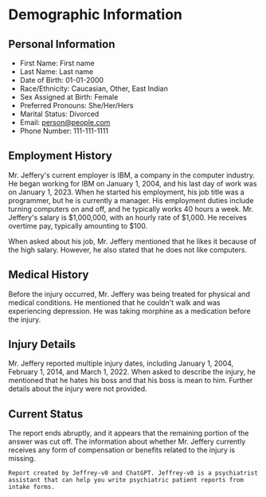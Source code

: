 # Demographic Information

## Personal Information

- First Name: First name
- Last Name: Last name
- Date of Birth: 01-01-2000
- Race/Ethnicity: Caucasian, Other, East Indian
- Sex Assigned at Birth: Female
- Preferred Pronouns: She/Her/Hers
- Marital Status: Divorced
- Email: person@people.com
- Phone Number: 111-111-1111

## Employment History

Mr. Jeffery's current employer is IBM, a company in the computer industry. He began working for IBM on January 1, 2004, and his last day of work was on January 1, 2023. When he started his employment, his job title was a programmer, but he is currently a manager. His employment duties include turning computers on and off, and he typically works 40 hours a week. Mr. Jeffery's salary is $1,000,000, with an hourly rate of $1,000. He receives overtime pay, typically amounting to $100.

When asked about his job, Mr. Jeffery mentioned that he likes it because of the high salary. However, he also stated that he does not like computers.

## Medical History

Before the injury occurred, Mr. Jeffery was being treated for physical and medical conditions. He mentioned that he couldn't walk and was experiencing depression. He was taking morphine as a medication before the injury.

## Injury Details

Mr. Jeffery reported multiple injury dates, including January 1, 2004, February 1, 2014, and March 1, 2022. When asked to describe the injury, he mentioned that he hates his boss and that his boss is mean to him. Further details about the injury were not provided.

## Current Status

The report ends abruptly, and it appears that the remaining portion of the answer was cut off. The information about whether Mr. Jeffery currently receives any form of compensation or benefits related to the injury is missing.

```
Report created by Jeffrey-v0 and ChatGPT. Jeffrey-v0 is a psychiatrist assistant that can help you write psychiatric patient reports from intake forms.
```
